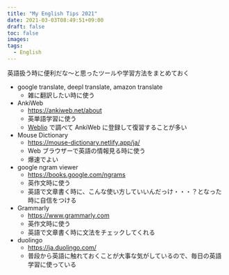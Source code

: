 ```yaml
---
title: "My English Tips 2021"
date: 2021-03-03T08:49:51+09:00
draft: false
toc: false
images:
tags: 
  - English
---
```


英語扱う時に便利だな〜と思ったツールや学習方法をまとめておく

<!--more-->

- google translate, deepl translate, amazon translate
  - 雑に翻訳したい時に使う
- AnkiWeb
  - https://ankiweb.net/about
  - 英単語学習に使う
  - [Weblio](https://ejje.weblio.jp/) で調べて AnkiWeb に登録して復習することが多い
- Mouse Dictionary
  - https://mouse-dictionary.netlify.app/ja/
  - Web ブラウザーで英語の情報見る時に使う
  - 爆速でよい
- google ngram viewer
  - https://books.google.com/ngrams
  - 英作文時に使う
  - 英語で文章書く時に、こんな使い方していいんだっけ・・・？となった時に自信をつける
- Grammarly
  - https://www.grammarly.com
  - 英作文時に使う
  - 英語で文章書く時に文法をチェックしてくれる
- duolingo
  - https://ja.duolingo.com/
  - 普段から英語に触れておくことが大事な気がしているので、毎日の英語学習に使っている

